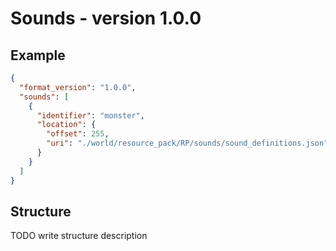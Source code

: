 # Sounds - version 1.0.0

## Example

```json
{
  "format_version": "1.0.0",
  "sounds": [
    {
      "identifier": "monster",
      "location": {
        "offset": 255,
        "uri": "./world/resource_pack/RP/sounds/sound_definitions.json"
      }
    }
  ]
}
```

## Structure

TODO write structure description

